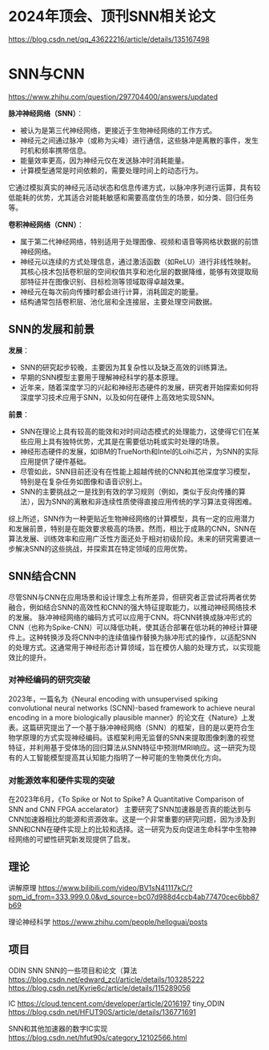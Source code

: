# 2024年顶会、顶刊SNN相关论文
https://blog.csdn.net/qq_43622216/article/details/135167498



# SNN与CNN
https://www.zhihu.com/question/297704400/answers/updated

**脉冲神经网络（SNN）**：
- 被认为是第三代神经网络，更接近于生物神经网络的工作方式。
- 神经元之间通过脉冲（或称为尖峰）进行通信，这些脉冲是离散的事件，发生时机和频率携带信息。
- 能量效率更高，因为神经元仅在发送脉冲时消耗能量。
- 计算模型通常是时间依赖的，需要处理时间上的动态行为。

它通过模拟真实的神经元活动状态和信息传递方式，以脉冲序列进行运算，具有较低能耗的优势，尤其适合对能耗敏感和需要高度仿生的场景，如分类、回归任务等。

**卷积神经网络（CNN）**：
- 属于第二代神经网络，特别适用于处理图像、视频和语音等网格状数据的前馈神经网络。
- 神经元以连续的方式处理信息，通过激活函数（如ReLU）进行非线性映射。其核心技术包括卷积层的空间权值共享和池化层的数据降维，能够有效提取局部特征并在图像识别、目标检测等领域取得卓越效果。
- 神经元在每次前向传播时都会进行计算，消耗固定的能量。
- 结构通常包括卷积层、池化层和全连接层，主要处理空间数据。
## SNN的发展和前景

**发展**：

- SNN的研究起步较晚，主要因为其复杂性以及缺乏高效的训练算法。
- 早期的SNN模型主要用于理解神经科学的基本原理。
- 近年来，随着深度学习的兴起和神经形态硬件的发展，研究者开始探索如何将深度学习技术应用于SNN，以及如何在硬件上高效地实现SNN。

**前景**：

- SNN在理论上具有较高的能效和对时间动态模式的处理能力，这使得它们在某些应用上具有独特优势，尤其是在需要低功耗或实时处理的场景。
- 神经形态硬件的发展，如IBM的TrueNorth和Intel的Loihi芯片，为SNN的实际应用提供了硬件基础。
- 尽管如此，SNN目前还没有在性能上超越传统的CNN和其他深度学习模型，特别是在复杂任务如图像和语音识别上。
- SNN的主要挑战之一是找到有效的学习规则（例如，类似于反向传播的算法），因为SNN的离散和非连续性质使得直接应用传统的学习算法变得困难。

综上所述，SNN作为一种更贴近生物神经网络的计算模型，具有一定的应用潜力和发展前景，特别是在能效要求极高的场景。然而，相比于成熟的CNN，SNN在算法发展、训练效率和应用广泛性方面还处于相对初级阶段。未来的研究需要进一步解决SNN的这些挑战，并探索其在特定领域的应用优势。


## SNN结合CNN
尽管SNN与CNN在应用场景和设计理念上有所差异，但研究者正尝试将两者优势融合，例如结合SNN的高效性和CNN的强大特征提取能力，以推动神经网络技术的发展。
脉冲神经网络的编码方式可以应用于CNN。将CNN转换成脉冲形式的CNN（也称为Spike-CNN）可以降低功耗，使其适合部署在低功耗的神经计算硬件上。这种转换涉及将CNN中的连续值操作替换为脉冲形式的操作，以适配SNN的处理方式。这通常用于神经形态计算领域，旨在模仿人脑的处理方式，以实现能效比的提升。

### **对神经编码的研究突破**

2023年，一篇名为《Neural encoding with unsupervised spiking convolutional neural networks (SCNN)-based framework to achieve neural encoding in a more biologically plausible manner》的论文在《Nature》上发表。这篇研究提出了一个基于脉冲神经网络（SNN）的框架，目的是以更符合生物学原理的方式实现神经编码。该框架利用无监督的SNN来提取图像刺激的视觉特征，并利用基于受体场的回归算法从SNN特征中预测fMRI响应。这一研究为现有的人工智能模型提高其认知能力指明了一种可能的生物类优化方向。

### **对能源效率和硬件实现的突破**

在2023年6月，《To Spike or Not to Spike? A Quantitative Comparison of SNN and CNN FPGA accelarator》
主要研究了SNN加速器是否真的能达到与CNN加速器相比的能源和资源效率。这是一个非常重要的研究问题，因为涉及到SNN和CNN在硬件实现上的比较和选择。这一研究为反向促进生命科学中生物神经网络的可塑性研究新发现提供了启发。


## 理论

讲解原理
https://www.bilibili.com/video/BV1sN41117kC/?spm_id_from=333.999.0.0&vd_source=bc07d988d4ccb4ab77470cec6bb87b69


理论神经科学
https://www.zhihu.com/people/helloguai/posts

## 项目
ODIN SNN
SNN的一些项目和论文（算法
https://blog.csdn.net/edward_zcl/article/details/103285222
https://blog.csdn.net/Kyrie6c/article/details/115289056

IC
https://cloud.tencent.com/developer/article/2016197
tiny_ODIN
https://blog.csdn.net/HFUT90S/article/details/136771691

SNN和其他加速器的数字IC实现
https://blog.csdn.net/hfut90s/category_12102566.html